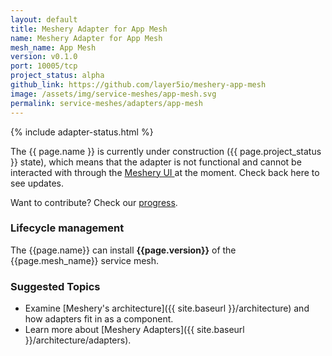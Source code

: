 ```yaml
---
layout: default
title: Meshery Adapter for App Mesh
name: Meshery Adapter for App Mesh
mesh_name: App Mesh
version: v0.1.0
port: 10005/tcp
project_status: alpha
github_link: https://github.com/layer5io/meshery-app-mesh
image: /assets/img/service-meshes/app-mesh.svg
permalink: service-meshes/adapters/app-mesh
---
```


{% include adapter-status.html %}

The {{ page.name }} is currently under construction ({{ page.project_status }} state), which means that the adapter is not functional and cannot be interacted with through the <a href="{{ site.baseurl }}/installation#6-you-will-now-be-directed-to-the-meshery-ui"> Meshery UI </a>at the moment. Check back here to see updates.

Want to contribute? Check our [progress](page.github_link).

### Lifecycle management

The {{page.name}} can install **{{page.version}}** of the {{page.mesh_name}} service mesh. 

### Suggested Topics

- Examine [Meshery's architecture]({{ site.baseurl }}/architecture) and how adapters fit in as a component.
- Learn more about [Meshery Adapters]({{ site.baseurl }}/architecture/adapters).
